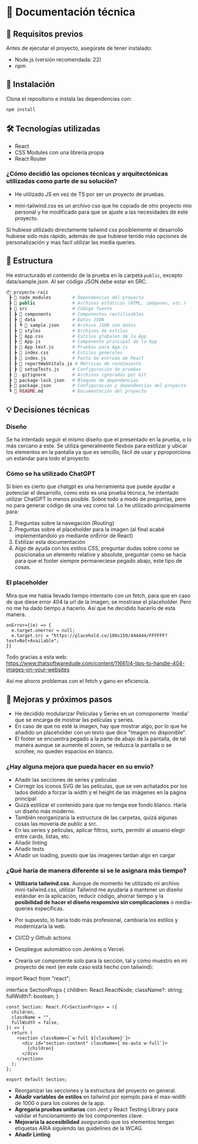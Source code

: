 # 📌 Documentación técnica

## 📌 Requisitos previos

Antes de ejecutar el proyecto, asegúrate de tener instalado:

- Node.js (versión recomendada: 22)
- npm

## 🚀 Instalación

Clona el repositorio e instala las dependencias con:

```bash
npm install
```

## 🛠️ Tecnologías utilizadas

- React
- CSS Modules con una librería propia
- React Router

### ¿Cómo decidió las opciones técnicas y arquitectónicas utilizadas como parte de su solución?

- He utilizado JS en vez de TS por ser un proyecto de pruebas.

- mini-tailwind.css es un archivo css que he copiado de otro proyecto mio personal y he modificado para que se ajuste a las necesidades de este proyecto.

Si hubiese utilizado directamente tailwind css posiblemente el desarrollo hubiese sido más rápido, además de que hubiese tenido más opciones de personalización y mas facil utilizar las media queries.

## 📂 Estructura

He estructurado el contenido de la prueba en la carpeta `public`, excepto data/sample.json. Al ser código JSON debe estar en SRC.

```php
📦 proyecto-raíz
 ┣ 📂 node_modules        # Dependencias del proyecto
 ┣ 📂 public              # Archivos estáticos (HTML, imágenes, etc.)
 ┣ 📂 src                 # Código fuente
 ┃ ┣ 📂 components        # Componentes reutilizables
 ┃ ┣ 📂 data              # Datos JSON
 ┃ ┃ ┗ 📜 sample.json     # Archivo JSON con datos
 ┃ ┣ 📂 styles            # Archivos de estilos
 ┃ ┣ 📜 App.css           # Estilos globales de la App
 ┃ ┣ 📜 App.js            # Componente principal de la App
 ┃ ┣ 📜 App.test.js       # Pruebas para App.js
 ┃ ┣ 📜 index.css         # Estilos generales
 ┃ ┣ 📜 index.js          # Punto de entrada de React
 ┃ ┣ 📜 reportWebVitals.js # Métricas de rendimiento
 ┃ ┣ 📜 setupTests.js     # Configuración de pruebas
 ┣ 📜 .gitignore          # Archivos ignorados por Git
 ┣ 📜 package-lock.json   # Bloqueo de dependencias
 ┣ 📜 package.json        # Configuración y dependencias del proyecto
 ┗ 📜 README.md           # Documentación del proyecto
```

## 💡 Decisiones técnicas

### Diseño

Se ha intentado seguir el mismo diseño que el presentado en la prueba, o lo más cercano a este. Se utiliza generalmente flexbox para estilizar y ubicar los elementos en la pantalla ya que es sencillo, fácil de usar y pproporciona un estandar para todo el proyecto.

### Cómo se ha utilizado ChatGPT

Si bien es cierto que chatgpt es una herramienta que puede ayudar a potenciar el desarrollo, como esto es una prueba técnica, he intentado utilizar ChatGPT lo menos posible. Sobre todo a modo de preguntas, pero no para generar código de una vez como tal. Lo he utilizado principalmente para:

1. Preguntas sobre la navegación (Routing)
2. Preguntas sobre el placeholder para la imagen (al final acabé implementandolo yo mediante onError de React)
3. Estilizar esta documentación
4. Algo de ayuda con los estilos CSS, preguntar dudas sobre como se posicionaba un elemento relative y absolute, preguntar como se hacía para que el footer siempre permaneciese pegado abajo, este tipo de cosas.

### El placeholder

Mira que me habia llevado tiempo intentarlo con un fetch, para que en caso de que diese error 404 la url de la imagen, se mostrase el placeholder. Pero no me ha dado tiempo a hacerlo. Así que he decidido hacerlo de esta manera.

```tsx
onError={(e) => {
  e.target.onerror = null;
  e.target.src = "https://placehold.co/100x150/444444/FFFFFF?text=Not+Available";
}}
```

Todo gracias a esta web: https://www.thatsoftwaredude.com/content/11661/4-tips-to-handle-404-images-on-your-websites

Así me ahorro problemas con el fetch y gano en eficiencia.

## 📌 Mejoras y próximos pasos

- He decidido modularizar Peliculas y Series en un comoponente 'media' que se encarga de mostrar las películas y series.
- En caso de que no esté la imagen, hay que mostrar algo, por lo que he añadido un placeholder con un texto que dice "Imagen no disponible".
- El footer se encuentra pegado a la parte de abajo de la pantalla, de tal manera aunque se aumente el zoom, se reduzca la pantalla o se scrollee, no queden espacios en blanco.

### ¿Hay alguna mejora que pueda hacer en su envío?

- Añadir las secciones de series y peliculas
- Corregir los iconos SVG de las películas, que se ven achatados por los lados debido a forzar la width y el height de las imágenes en la página principal
- Quizá estilizar el contenido para que no tenga ese fondo blanco. Haría un diseño más moderno.
- También reorganizaría la estructura de las carpetas, quizá algunas cosas las movería de public a src.
- En las series y películas, aplicar filtros, sorts, permitir al usuario elegir entre cards, listas, etc.
- Añadir linting
- Añadir tests
- Añadir un loading, puesto que las imagenes tardan algo en cargar

### ¿Qué haría de manera diferente si se le asignara más tiempo?

- **Utilizaría tailwind.css**. Aunque de momento he utilizado mi archivo mini-tailwind.css, utilizar Tailwind me ayudaría a mantener un diseño estándar en la aplicación, reducir código, ahorrar tiempo y la **posibilidad de hacer el diseño responsivo sin complicaciones** o media-queries específicas.

- Por supuesto, lo haría todo más profesional, cambiaría los estilos y modernizaría la web.

- CI/CD y Github actions

- Despliegue automático con Jenkins o Vercel.

- Crearía un componente solo para la sección, tal y como muestro en mi proyecto de next (en este caso está hecho con tailwind):

import React from "react";

interface SectionProps {
children: React.ReactNode;
className?: string;
fullWidth?: boolean;
}

```tsx
const Section: React.FC<SectionProps> = ({
  children,
  className = "",
  fullWidth = false,
}) => {
  return (
    <section className={`w-full ${className}`}>
      <div id="section-content" className={`mx-auto w-full`}>
        {children}
      </div>
    </section>
  );
};

export default Section;
```

- Reorganizar las secciones y la estructura del proyecto en general.
- **Añadir variables de estilos** en tailwind por ejemplo para el max-width de 1000 o para los colores de la app.
- **Agregaria pruebas unitarias** con Jest y React Testing Library para validar el funcionamiento de los componentes clave.
- **Mejoraría la accesibilidad** asegurando que los elementos tengan etiquetas ARIA siguiendo las guidelines de la WCAG.
- **Añadir Linting**
